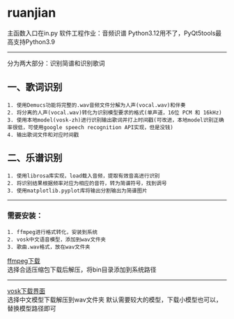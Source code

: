 # ruanjian
主函数入口在in.py
软件工程作业：音频识谱
Python3.12用不了，PyQt5tools最高支持Python3.9
***
分为两大部分：识别简谱和识别歌词
## 一、歌词识别
    1. 使用Demucs功能将完整的.wav音频文件分解为人声(vocal.wav)和伴奏
    2. 将分离的人声(vocal.wav)转化为识别模型要求的格式(单声道，16位 PCM 和 16kHz)
    3. 使用本地model(vosk-zh)进行识别输出歌词并打上时间戳(可改进，本地model识别正确率很低，可使用google speech recognition API实现，但是没钱)
    4. 输出歌词文件和对应时间戳
## 二、乐谱识别
    1. 使用librosa库实现，load载入音频，提取有效音高进行识别
    2. 将识别结果根据频率对应为相应的音符，转为简谱符号，找到调号
    3. 使用matplotlib.pyplot库将输出分割输出为简谱图片
***
### 需要安装：
    1. ffmpeg进行格式转化，安装到系统
    2. vosk中文语音模型，添加到wav文件夹
    3. 歌曲.wav格式，放在wav文件夹
    
[ffmpeg下载](https://www.gyan.dev/ffmpeg/builds/)  
选择合适压缩包下载后解压，将bin目录添加到系统路径
***
[vosk下载界面](https://alphacephei.com/vosk/models)  
选择中文模型下载解压到wav文件夹
默认需要较大的模型，下载小模型也可以，替换模型路径即可

